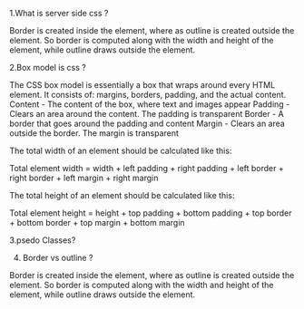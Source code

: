 
1.What is server side css ?

Border is created inside the element, where as outline is created outside the element. So border is computed along with the width and height of the element, while outline draws outside the element.


2.Box model is css ?

The CSS box model is essentially a box that wraps around every HTML element. It consists of: margins, borders, padding, and the actual content.
Content - The content of the box, where text and images appear
Padding - Clears an area around the content. The padding is transparent
Border - A border that goes around the padding and content
Margin - Clears an area outside the border. The margin is transparent

The total width of an element should be calculated like this:

Total element width = width + left padding + right padding + left border + right border + left margin + right margin

The total height of an element should be calculated like this:

Total element height = height + top padding + bottom padding + top border + bottom border + top margin + bottom margin



3.psedo Classes?

4. Border vs outline ?

Border is created inside the element, where as outline is created outside the element. So border is computed along with the width and height of the element, while outline draws outside the element.

